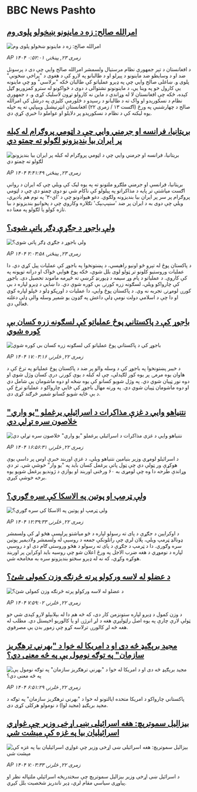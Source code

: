 # BBC News Pashto## [امرالله صالح: زه د ماینونو ښخولو پلوی وم](https://www.bbc.com/pashto/articles/cm21l92n1x5o?at_medium=RSS&at_campaign=rss?at_campaign=githubrss)![امرالله صالح: زه د ماینونو ښخولو پلوی وم](https://ichef.bbci.co.uk/ace/ws/240/cpsprodpb/900f/live/41b071d0-7898-11f0-a20f-3b86f375586a.jpg)_AP ۱۴۰۴ زمری ۲۳, پينځنۍ ۰:۵۲:۰۱_د افغانستان د تېر جمهوري نظام مرستیال ولسمشر امرالله صالح وايي چې دی د پرسونل ضد او د وسایطو ضد ماینونو د پېرلو او د طالبانو په لارو کې د هغوی د "پراخې ښخونې" پلوی و.
ښاغلی صالح وايي چې په ډېرو عملیاتو کې طالبان ځکه "برلاسي" وو چې ماینونه یې کارول خو په وینا یې، د ماینونونو نشتوالی د دوی د ځواکونو له سترو کمزوریو ګڼل کېده، ځکه چې افغانستان لا له وړاندې د ماین نه کارولو تړون لاسلیک کړی و.
د جمهوري نظام د نسکورېدو او واک ته د طالبانو د رسېدو د څلورمې کليزې په درشل کې امرالله صالح د چهارشنبې په ورځ (اګست ۱۳ / زمری ۲۲) افغانستان انټرنېشنل وېبپاڼې ته په خپله یوه لیکنه کې د نظام د نسکورېدو پر دلایلو او عواملو دا خبرې کړې دي.## [بریتانیا، فرانسه او جرمني وايي چې د اټومي پروګرام له کبله پر ایران بیا بندیزونو لګولو ته چمتو دي](https://www.bbc.com/pashto/articles/cn84vrydd0mo?at_medium=RSS&at_campaign=rss?at_campaign=githubrss)![بریتانیا، فرانسه او جرمني وايي چې د اټومي پروګرام له کبله پر ایران بیا بندیزونو لګولو ته چمتو دي](https://ichef.bbci.co.uk/ace/ws/240/cpsprodpb/2435/live/bb2bc5a0-7820-11f0-a975-cb151ca452f4.jpg)_AP ۱۴۰۴ زمری ۲۳, پينځنۍ ۴:۴۱:۴۹_بریتانیا، فرانسې او جرمني ملګرو ملتونو ته په یوه لیک کې ویلي چې که ایران د روانې اګست میاشتې تر پایه د مذاکراتو په پیلولو کې ناکام شي نو دوی چمتو دي چې د اټومي پروګرام پر سر پر ایران بیا بندیزونه ولګوي.
دغو هېوادونو چې د 'اي-‌۳' په نوم هم یادېږي، ویلي چې دوی به د ایران پر ضد 'سنېپ‌بېک' تګلاره وکاروي چې د پخوانیو بندیزونو د بیا تازه کولو یا لګولو په معنا ده.‌## [ولې باجوړ د جګړې ډګر پاتې شوی؟](https://www.bbc.com/pashto/articles/c93d0r4rgdqo?at_medium=RSS&at_campaign=rss?at_campaign=githubrss)![ولې باجوړ د جګړې ډګر پاتې شوی؟](https://ichef.bbci.co.uk/ace/ws/240/cpsprodpb/d79e/live/279851a0-7861-11f0-8071-1788c7e8ae0e.jpg)_AP ۱۴۰۴ زمری ۲۳, پينځنۍ ۲:۰۳:۵۸_د پاکستان پوځ له تېرو څو اونیو راهیسي، د پښتونخوا په باجوړ کې عملیات پیل کړي دي. دا عملیات وروستیو کلونو تر ټولو لوی بلل شوي، ځکه پوځ هوايي ځواک او درانه توپونه په کې کاروي.
د عملیاتو د پام وړ سیمه د ډیورنډ کرښې ته څېرمه ماموند تحصیل دی. باجوړ کې چارواکو ویلي، لسګونه زره کورنۍ بې کوره شوې دي. دا ښايي د ډېرو لپاره د بې کورۍ لومړنۍ تجربه نه وي. د پاکستان پوځ وايي، دا عملیات د اورپکو ډلو  د ځپلو لپاره کوي او دا چې د اسلامي دولت نومې ډلې داعش په ګډون یو شمېر وسله والې ډلې دغلته فعالې دي.## [باجوړ کې د پاکستاني پوځ عملیاتو کې لسګونه زره کسان بې کوره شوي](https://www.bbc.com/pashto/articles/cpv0lwy7p0jo?at_medium=RSS&at_campaign=rss?at_campaign=githubrss)![باجوړ کې د پاکستاني پوځ عملیاتو کې لسګونه زره کسان بې کوره شوي](https://ichef.bbci.co.uk/ace/ws/240/cpsprodpb/1de5/live/0a762c20-7832-11f0-a20f-3b86f375586a.jpg)_AP ۱۴۰۴ زمری ۲۲, څلرنۍ ۱۷:۰۳:۱۶_د خیبر پښتونخوا په باجوړ کې د وسله والو پر ضد د پاکستان پوځ عملیاتو په ترڅ کې د هاوان یوه مرمۍ پر یوه کور لګېدلې، چې له کبله د یوې کورنۍ درې کسان وژل شوي او دوه نور ټپيان شوي دي. په وژل شویو کسانو کې یوه ښځه او دوه ماشومان یې شامل دي او دوه ماشومان ټپیان شوي دي. په ورته مهال باجوړ کې ځايي چارواکو د عملیاتو ترڅ کې د بې ځایه شویو کسانو شمېر څرګند کړی دی.## [نتنیاهو وايي د غزې مذاکرات د اسرائیلي یرغملو "یو واري" خلاصون سره تړلي دي](https://www.bbc.com/pashto/articles/c87eyz54evpo?at_medium=RSS&at_campaign=rss?at_campaign=githubrss)![نتنیاهو وايي د غزې مذاکرات د اسرائیلي یرغملو "یو واري" خلاصون سره تړلي دي](https://ichef.bbci.co.uk/ace/ws/240/cpsprodpb/4d92/live/5c8c0980-7855-11f0-8071-1788c7e8ae0e.jpg)_AP ۱۴۰۴ زمری ۲۲, څلرنۍ ۱۶:۵۶:۳۱_د اسرائیلو لومړي وزیر بنیامین نتنیاهو ویلي، د غزې اوربند خبرې اوس پر داسې یوې هوکړې ور ټولې دي چې ټول پاتې یرغمل کسان باید په "یو وار" خوشې شي. تر دې وړاندې طرحه دا وه چې لومړی به ۶۰ ورځنی اوربند او یوازې د ژوندیو یرغمل شویو یوه برخه خوشې کېږي.## [ولې ټرمپ او پوتین په الاسکا کې سره ګوري؟](https://www.bbc.com/pashto/articles/czerrp53l6eo?at_medium=RSS&at_campaign=rss?at_campaign=githubrss)![ولې ټرمپ او پوتین په الاسکا کې سره ګوري؟](https://ichef.bbci.co.uk/ace/ws/240/cpsprodpb/10b8/live/714a1320-7842-11f0-8071-1788c7e8ae0e.jpg)_AP ۱۴۰۴ زمری ۲۲, څلرنۍ ۱۲:۳۹:۳۳_د اوکرایین د جګړې د پای ته رسولو لپاره د څو میاشتو پرلپسې هڅو لړ کې ولسمشر ډونالډ ټرمپ ویلي، پلان لري چې راتلونکې جمعه د روسیې له ولسمشر ولادیمیر پوتین سره وګوري.
دا د ټرمپ د جګړې د پای ته رسولو د هڅو وروستی ګام دی او د روسیې لپاره د نوموړي د هغه ضرب الاجل په ورځ اعلان شو چې روسیه باید اوکراین پر اوربند هوکړه وکړي، که نه له ډېرو سختو بندیزونو سره به مخامخه شي.## [د عضلو له لاسه ورکولو پرته څرنګه وزن کمولی شئ؟](https://www.bbc.com/pashto/articles/c75445kd496o?at_medium=RSS&at_campaign=rss?at_campaign=githubrss)![د عضلو له لاسه ورکولو پرته څرنګه وزن کمولی شئ؟](https://ichef.bbci.co.uk/ace/ws/240/cpsprodpb/23ed/live/3d94d6e0-781b-11f0-8071-1788c7e8ae0e.jpg)_AP ۱۴۰۴ زمری ۲۲, څلرنۍ ۷:۵۹:۰۲_د وزن کمول د ډېرو لپاره ستونزمن کار دی، که څه هم دا له بېلابېلو لارو کېدی شي خو ټولې لارې چارې په يوه اصل راټولېږي هغه د لږ انرژۍ او یا کالوریو اخيستل دي. مطلب له هغه څه لږ کالورۍ ترلاسه کړو چې زموږ بدن يې مصرفوي.## [مجید برېګېډ څه دی او د امریکا له خوا د "بهرني ترهګریز سازمان" په توګه نومول یې په څه معنی دي؟](https://www.bbc.com/pashto/articles/c79lvenlv4do?at_medium=RSS&at_campaign=rss?at_campaign=githubrss)![مجید برېګېډ څه دی او د امریکا له خوا د "بهرني ترهګریز سازمان" په توګه نومول یې په څه معنی دي؟](https://ichef.bbci.co.uk/ace/ws/240/cpsprodpb/d888/live/8ba97b50-7812-11f0-a975-cb151ca452f4.jpg)_AP ۱۴۰۴ زمری ۲۲, څلرنۍ ۶:۵۱:۲۹_پاکستاني چارواکو د امریکا متحده ایالتونو له خوا د "بهرني ترهګریز سازمان" په توګه د مجېد برېګیډ (مجید لوا) د نومولو هرکلی کړی دی.## [بیزالیل سموترېچ: هغه اسرائیلی ښی اړخی وزیر چې غواړي اسرائیلیان بیا په غزه کې مېشت شي](https://www.bbc.com/pashto/articles/cvg096dvgnyo?at_medium=RSS&at_campaign=rss?at_campaign=githubrss)![بیزالیل سموترېچ: هغه اسرائیلی ښی اړخی وزیر چې غواړي اسرائیلیان بیا په غزه کې مېشت شي](https://ichef.bbci.co.uk/ace/ws/240/cpsprodpb/f548/live/b9368560-775c-11f0-a975-cb151ca452f4.jpg)_AP ۱۴۰۴ زمری ۲۲, څلرنۍ ۷:۰۳:۳۳_د اسرائیل ښی اړخی وزیر بیزالیل سموترېچ چې سختدریځه اسرائیلي ملتپاله نظر او پیاوړی سیاسي مقام لري، ډېر ناندریز شخصیت بلل کېږي.